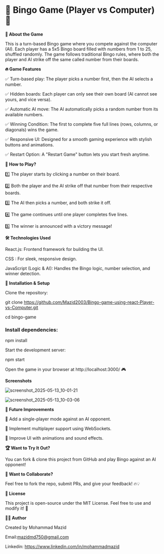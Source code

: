 # 🎉 Bingo Game (Player vs Computer) 🎉

**📌 About the Game**

This is a turn-based Bingo game where you compete against the computer (AI). Each player has a 5x5 Bingo board filled with numbers from 1 to 25, shuffled randomly. The game follows traditional Bingo rules, where both the player and AI strike off the same called number from their boards.

**🔥 Game Features**

✅ Turn-based play: The player picks a number first, then the AI selects a number.

✅ Hidden boards: Each player can only see their own board (AI cannot see yours, and vice versa).

✅ Automatic AI move: The AI automatically picks a random number from its available numbers.

✅ Winning Condition: The first to complete five full lines (rows, columns, or diagonals) wins the game.

✅ Responsive UI: Designed for a smooth gaming experience with stylish buttons and animations.

✅ Restart Option: A "Restart Game" button lets you start fresh anytime.

**🎯 How to Play?**

1️⃣ The player starts by clicking a number on their board.

2️⃣ Both the player and the AI strike off that number from their respective boards.

3️⃣ The AI then picks a number, and both strike it off.

4️⃣ The game continues until one player completes five lines.

5️⃣ The winner is announced with a victory message!

**🛠️ Technologies Used**

React.js: Frontend framework for building the UI.

CSS : For sleek, responsive design.

JavaScript (Logic & AI): Handles the Bingo logic, number selection, and winner detection.

**🚀 Installation & Setup**

Clone the repository:

git clone https://github.com/Mazid2003/Bingo-game-using-react-Player-vs-Computer.git

cd bingo-game

### Install dependencies:

npm install

Start the development server:

npm start

Open the game in your browser at http://localhost:3000/ 🎮

**Screenshots**

![screenshot_2025-05-13_10-01-21](https://github.com/user-attachments/assets/6d163ca1-b747-4700-b05f-1ec0afa1d1a6)

![screenshot_2025-05-13_10-03-06](https://github.com/user-attachments/assets/d91be317-748d-46bd-b343-345dcfef26b4)

**🎯 Future Improvements**

🔹 Add a single-player mode against an AI opponent.

🔹 Implement multiplayer support using WebSockets.

🔹 Improve UI with animations and sound effects.

**🏆 Want to Try It Out?**

You can fork & clone this project from GitHub and play Bingo against an AI opponent!

**💬 Want to Collaborate?**

Feel free to fork the repo, submit PRs, and give your feedback! 🔥💡

**📜 License**

This project is open-source under the MIT License. Feel free to use and
modify it! 🚀

**👨‍💻 Author**

Created by Mohammad Mazid

Email:mazidmd750@gmail.com

Linkedin: https://www.linkedin.com/in/mohammadmazid
